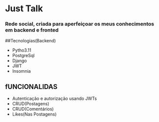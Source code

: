 # Just Talk

### Rede social, criada para aperfeiçoar os meus conhecimentos em backend e fronted

##Tecnologias(Backend)
- Pytho3.11
- PostgreSql
- Django
- JWT
- Insomnia

## fUNCIONALIDAS
- Autenticação e autorização usando JWTs
- CRUD(Postagens)
- CRUD(Comentários)
- Likes(Nas Postagens)








